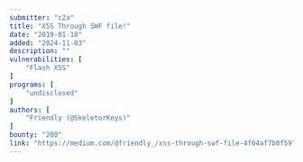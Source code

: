 ```yaml
---
submitter: "c2a"
title: "XSS Through SWF file!"
date: "2019-01-18"
added: "2024-11-03"
description: ""
vulnerabilities: [
    "Flash XSS"
]
programs: [
    "undisclosed"
]
authors: [
    "Friendly (@SkeletorKeys)"
]
bounty: "200"
link: "https://medium.com/@friendly_/xss-through-swf-file-4f04af7b0f59"
---
```




